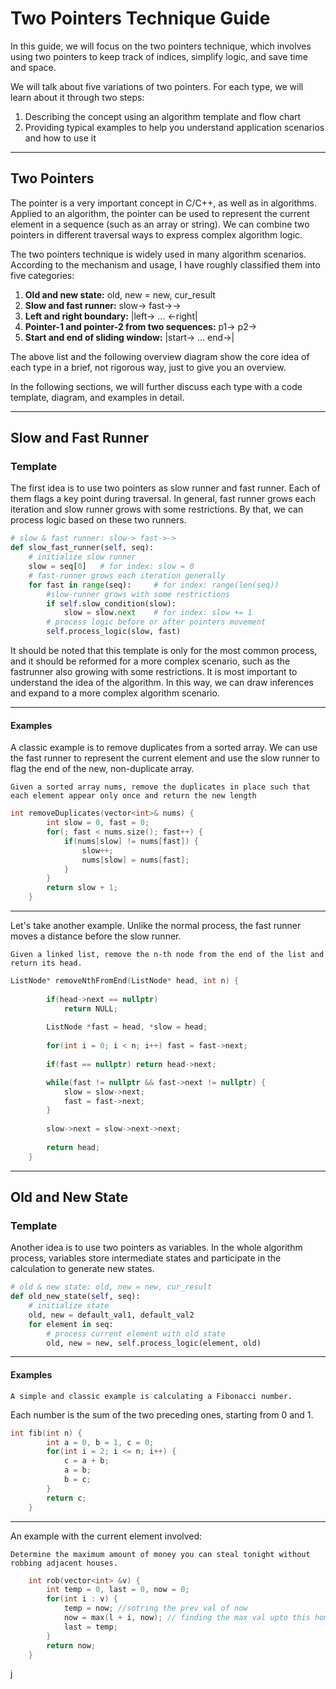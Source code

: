
# Two Pointers Technique Guide

In this guide, we will focus on the two pointers technique, which involves using two pointers to keep track of indices, simplify logic, and save time and space.

We will talk about five variations of two pointers. For each type, we will learn about it through two steps:

1. Describing the concept using an algorithm template and flow chart
2. Providing typical examples to help you understand application scenarios and how to use it

---
## Two Pointers

The pointer is a very important concept in C/C++, as well as in algorithms. Applied to an algorithm, the pointer can be used to represent the current element in a sequence (such as an array or string). We can combine two pointers in different traversal ways to express complex algorithm logic.

The two pointers technique is widely used in many algorithm scenarios. According to the mechanism and usage, I have roughly classified them into five categories:

1. **Old and new state:** old, new = new, cur_result
2. **Slow and fast runner:** slow-> fast->->
3. **Left and right boundary:** |left-> ... <-right|
4. **Pointer-1 and pointer-2 from two sequences:** p1-> p2->
5. **Start and end of sliding window:** |start-> ... end->|

The above list and the following overview diagram show the core idea of each type in a brief, not rigorous way, just to give you an overview.

In the following sections, we will further discuss each type with a code template, diagram, and examples in detail.

---
## Slow and Fast Runner

### Template

The first idea is to use two pointers as slow runner and fast runner. Each of them flags a key point during traversal. In general, fast runner grows each iteration and slow runner grows with some restrictions. By that, we can process logic based on these two runners.

```python
# slow & fast runner: slow-> fast->->
def slow_fast_runner(self, seq):
    # initialize slow runner
    slow = seq[0]   # for index: slow = 0
    # fast-runner grows each iteration generally
    for fast in range(seq):     # for index: range(len(seq))
        #slow-runner grows with some restrictions
        if self.slow_condition(slow):
            slow = slow.next    # for index: slow += 1
        # process logic before or after pointers movement
        self.process_logic(slow, fast)
```
It should be noted that this template is only for the most common process, and it should be reformed for a more complex scenario, such as the fastrunner also growing with some restrictions. It is most important to understand the idea of the algorithm. In this way, we can draw inferences and expand to a more complex algorithm scenario.

---
#### Examples

A classic example is to remove duplicates from a sorted array. We can use the fast runner to represent the current element and use the slow runner to flag the end of the new, non-duplicate array.

`Given a sorted array nums, remove the duplicates in place such that each element appear only once and return the new length`

```c++
int removeDuplicates(vector<int>& nums) {
        int slow = 0, fast = 0;
        for(; fast < nums.size(); fast++) {
            if(nums[slow] != nums[fast]) {
                slow++;
                nums[slow] = nums[fast];
            }
        }
        return slow + 1;
    }
```
---
Let's take another example. Unlike the normal process, the fast runner moves a distance before the slow runner.

`Given a linked list, remove the n-th node from the end of the list and return its head.`

```cpp
ListNode* removeNthFromEnd(ListNode* head, int n) {
        
        if(head->next == nullptr)     
            return NULL;
        
        ListNode *fast = head, *slow = head;
        
        for(int i = 0; i < n; i++) fast = fast->next;
        
        if(fast == nullptr) return head->next;

        while(fast != nullptr && fast->next != nullptr) {
            slow = slow->next;
            fast = fast->next;
        }
        
        slow->next = slow->next->next;
        
        return head;
    }
```
---
## Old and New State

### Template

Another idea is to use two pointers as variables. In the whole algorithm process, variables store intermediate states and participate in the calculation to generate new states.

```python
# old & new state: old, new = new, cur_result
def old_new_state(self, seq):
    # initialize state
    old, new = default_val1, default_val2
    for element in seq:
        # process current element with old state
        old, new = new, self.process_logic(element, old)
```
---
#### Examples

`A simple and classic example is calculating a Fibonacci number.`

Each number is the sum of the two preceding ones, starting from 0 and 1.

```cpp
int fib(int n) {
        int a = 0, b = 1, c = 0;
        for(int i = 2; i <= n; i++) {
            c = a + b;
            a = b;
            b = c;
        }
        return c;
    }
```

---

An example with the current element involved:

`Determine the maximum amount of money you can steal tonight without robbing adjacent houses.`

```cpp
    int rob(vector<int> &v) {
        int temp = 0, last = 0, now = 0;
        for(int i : v) {
            temp = now; //sotring the prev val of now
            now = max(l + i, now); // finding the max val upto this home
            last = temp;
        }
        return now;
    }
```
j